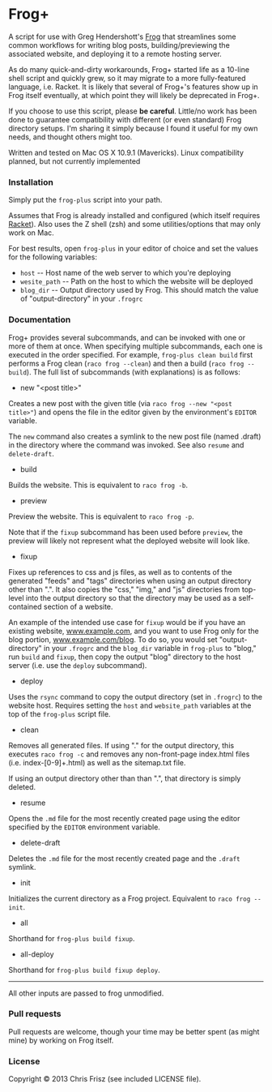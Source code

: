 # Frog+

A script for use with Greg Hendershott's
[Frog](https://github.com/greghendershott/frog) that streamlines
some common workflows for writing blog posts, building/previewing
the associated website, and deploying it to a remote hosting server.

As do many quick-and-dirty workarounds, Frog+ started life as a
10-line shell script and quickly grew, so it may migrate to a more
fully-featured language, i.e. Racket. It is likely that several of
Frog+'s features show up in Frog itself eventually, at which point
they will likely be deprecated in Frog+.

If you choose to use this script, please **be careful**. Little/no
work has been done to guarantee compatibility with different (or even
standard) Frog directory setups. I'm sharing it simply because I found
it useful for my own needs, and thought others might too.

Written and tested on Mac OS X 10.9.1 (Mavericks). Linux compatibility
planned, but not currently implemented


### Installation

Simply put the `frog-plus` script into your path.

Assumes that Frog is already installed and configured (which itself
requires [Racket](http://racket-lang.org)). Also uses the Z shell
(zsh) and some utilities/options that may only work on Mac.

For best results, open `frog-plus` in your editor of choice and set the
values for the following variables:

 * `host` -- Host name of the web server to which you're deploying
 * `wesite_path` -- Path on the host to which the website will be
   deployed
 * `blog_dir` -- Output directory used by Frog. This should match the
   value of "output-directory" in your `.frogrc`


### Documentation

Frog+ provides several subcommands, and can be invoked with one or
more of them at once. When specifying multiple subcommands, each
one is executed in the order specified. For example, `frog-plus clean
build` first performs a Frog clean (`raco frog --clean`) and then a
build (`raco frog --build`). The full list of subcommands (with
explanations) is as follows:

 * new "\<post title\>"

Creates a new post with the given title (via `raco frog --new "<post
title>"`) and opens the file in the editor given by the environment's
`EDITOR` variable.

The `new` command also creates a symlink to the new post file (named
.draft) in the directory where the command was invoked. See also
`resume` and `delete-draft`.

  * build

Builds the website. This is equivalent to `raco frog -b`.

  * preview

Preview the website. This is equivalent to `raco frog -p`.

Note that if the `fixup` subcommand has been used before `preview`,
the preview will likely not represent what the deployed website
will look like.

  * fixup

Fixes up references to css and js files, as well as to contents of the
generated "feeds" and "tags" directories when using an output directory
other than ".". It also copies the "css," "img," and "js" directories
from top-level into the output directory so that the directory may
be used as a self-contained section of a website. 

An example of the intended use case for `fixup` would be if you
have an existing website, www.example.com, and you want to use Frog only
for the blog portion, www.example.com/blog. To do so, you would set
"output-directory" in your `.frogrc` and the `blog_dir` variable in
`frog-plus` to "blog," run `build` and `fixup`, then copy the output
"blog" directory to the host server (i.e. use the `deploy` subcommand).

  * deploy

Uses the `rsync` command to copy the output directory (set in `.frogrc`)
to the website host. Requires setting the `host` and `website_path`
variables at the top of the `frog-plus` script file.

  * clean

Removes all generated files. If using "." for the output directory, this
executes `raco frog -c` and removes any non-front-page index.html files
(i.e. index-[0-9]+.html) as well as the sitemap.txt file.

If using an output directory other than than ".", that directory is
simply deleted.

  * resume

Opens the `.md` file for the most recently created page using the editor
specified by the `EDITOR` environment variable.

  * delete-draft

Deletes the `.md` file for the most recently created page and the
`.draft` symlink.

  * init

Initializes the current directory as a Frog project. Equivalent to `raco
frog --init`.

  * all

Shorthand for `frog-plus build fixup`.

  * all-deploy

Shorthand for `frog-plus build fixup deploy`.

- - -

All other inputs are passed to frog unmodified.


### Pull requests

Pull requests are welcome, though your time may be better spent (as
might mine) by working on Frog itself.


### License

Copyright © 2013 Chris Frisz (see included LICENSE file).
